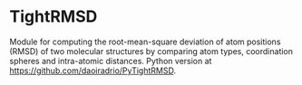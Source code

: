 # TightRMSD
Module for computing the root-mean-square deviation of atom positions (RMSD) of two molecular structures by comparing atom types, coordination spheres and intra-atomic distances.
Python version at https://github.com/daoiradrio/PyTightRMSD.
